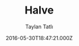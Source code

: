 ---
layout: JamstackTheme
title: Halve
github: https://github.com/TaylanTatli/Halve
demo: https://taylantatli.github.io/Halve
author: Taylan Tatlı
ssg: Jekyll
date: 2016-05-30T18:47:21.000Z
description: Stylish Two-Column Jekyll Theme
stale: true
disabled_reason: ''
disabled: false
---